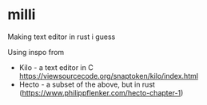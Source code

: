 # milli
Making text editor in rust i guess

Using inspo from 
  * Kilo - a text editor in C https://viewsourcecode.org/snaptoken/kilo/index.html
  * Hecto - a subset of the above, but in rust (https://www.philippflenker.com/hecto-chapter-1)
  
